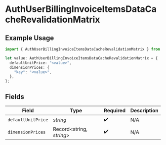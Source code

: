 # AuthUserBillingInvoiceItemsDataCacheRevalidationMatrix

## Example Usage

```typescript
import { AuthUserBillingInvoiceItemsDataCacheRevalidationMatrix } from "@vercel/sdk/models/components/authuser.js";

let value: AuthUserBillingInvoiceItemsDataCacheRevalidationMatrix = {
  defaultUnitPrice: "<value>",
  dimensionPrices: {
    "key": "<value>",
  },
};
```

## Fields

| Field                    | Type                     | Required                 | Description              |
| ------------------------ | ------------------------ | ------------------------ | ------------------------ |
| `defaultUnitPrice`       | *string*                 | :heavy_check_mark:       | N/A                      |
| `dimensionPrices`        | Record<string, *string*> | :heavy_check_mark:       | N/A                      |